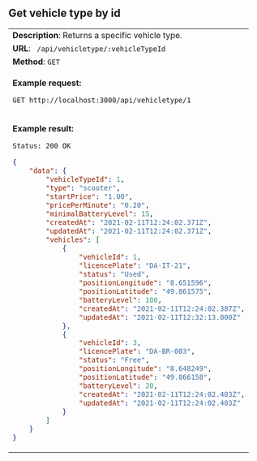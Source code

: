 ## Get vehicle type by id

<table>
    <tr><td> <b>Description</b>: Returns a specific vehicle type. </td></tr>
    <tr><td> <b>URL</b>: <code> /api/vehicletype/:vehicleTypeId </code> </td></tr>
    <tr><td> <b>Method</b>: <code>GET</code> </td></tr>
<tr><td>

**Example request:**

 `GET http://localhost:3000/api/vehicletype/1`

</td></tr>
<tr><td>

**Example result:**

 `Status: 200 OK`

``` json
{
    "data": {
        "vehicleTypeId": 1,
        "type": "scooter",
        "startPrice": "1.00",
        "pricePerMinute": "0.20",
        "minimalBatteryLevel": 15,
        "createdAt": "2021-02-11T12:24:02.371Z",
        "updatedAt": "2021-02-11T12:24:02.371Z",
        "vehicles": [
            {
                "vehicleId": 1,
                "licencePlate": "DA-IT-21",
                "status": "Used",
                "positionLongitude": "8.651596",
                "positionLatitude": "49.861575",
                "batteryLevel": 100,
                "createdAt": "2021-02-11T12:24:02.387Z",
                "updatedAt": "2021-02-11T12:32:13.000Z"
            },
            {
                "vehicleId": 3,
                "licencePlate": "DA-BR-003",
                "status": "Free",
                "positionLongitude": "8.648249",
                "positionLatitude": "49.866158",
                "batteryLevel": 20,
                "createdAt": "2021-02-11T12:24:02.403Z",
                "updatedAt": "2021-02-11T12:24:02.403Z"
            }
        ]
    }
}
```

</td></tr>
</table>
